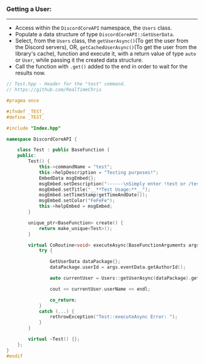 ### **Getting a User:**
---
- Access within the `DiscordCoreAPI` namespace, the `Users` class.
- Populate a data structure of type `DiscordCoreAPI::GetUserData`.
- Select, from the `Users` class, the `getUserAsync()`(To get the user from the Discord servers), OR, `getCachedUserAsync()`(To get the user from the library's cache), function and execute it, with a return value of type `auto` or `User`, while passing it the created data structure.
- Call the function with `.get()` added to the end in order to wait for the results now.

```cpp
// Test.hpp - Header for the "test" command.
// https://github.com/RealTimeChris

#pragma once

#ifndef _TEST_
#define _TEST_

#include "Index.hpp"

namespace DiscordCoreAPI {

	class Test : public BaseFunction {
	public:
		Test() {
			this->commandName = "test";
			this->helpDescription = "Testing purposes!";
			EmbedData msgEmbed{};
			msgEmbed.setDescription("------\nSimply enter !test or /test!\n------");
			msgEmbed.setTitle("__**Test Usage:**__");
			msgEmbed.setTimeStamp(getTimeAndDate());
			msgEmbed.setColor("FeFeFe");
			this->helpEmbed = msgEmbed;
		}

		unique_ptr<BaseFunction> create() {
			return make_unique<Test>();
		}

		virtual CoRoutine<void> executeAsync(BaseFunctionArguments args) {
			try {

				GetUserData dataPackage{};
				dataPackage.userId = args.eventData.getAuthorId();

				auto currentUser = Users::getUserAsync(dataPackage).get();

				cout << currentUser.userName << endl;

				co_return;
			}
			catch (...) {
				rethrowException("Test::executeAsync Error: ");
			}
		}

		virtual ~Test() {};
	};
}
#endif

```
